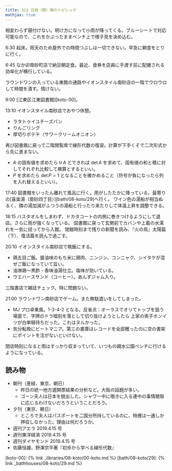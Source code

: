 ```yaml
---
title: 312 日目（雨）雨のトピレック
mathjax: true
---
```


相変わらず寝付けない。明け方になって小雨が降ってくる。ブルーシートで対応可能なので、これをかぶったままベンチ上で様子見を決め込む。

6:30 起床。雨天のため屋外での時間つぶしは一切できない。早急に朝食をとりに行く。

6:45 なか卯南砂町店で納豆朝定食。最近、食券を店員に手渡す前に配膳される効率化が横行している。

ラウンドワンの入っている東館の通路やイオンスタイル南砂店の一階でウロウロして時間を潰す。情けない。

9:00 [江東区江東図書館][koto-00]。

13:10 イオンスタイル南砂店でおやつ休憩。

* ラタトゥイユチーズパン
* りんごリング
* 厚切りポテチ（サワークリームオニオン）

再び図書館に戻って二階閲覧席で線形代数の復習。計算が下手くそで二次形式から先に進まない。

* $A$ の固有値を求めたら ${\operatorname{tr}A}$ とできれば $\det{A}$ を求めて、固有値の和と積に対してそれぞれ比較して検算とするといい。
* $P$ を求めたら $\det{P} = 1$ となることを確かめること（符号が負になったら列を入れ替えるといい）。

17:40 図書館をいったん離れて風呂に行く。雨がしたたかに降っている。最寄りの[喜楽湯（南砂四丁目）][bath/08-koto/29]へ行く。
ワイン色の湯船が相当ぬるく、隣の湯加減がふつうの湯船と行ったり来たりして体温上昇を調整できる。

18:15 バスタオルをしまわず、ドカタコートの内側に巻きつけるようにして退店。さらに雨が強くなっている。
図書館に戻って玄関前でカバンや上着の水濡れを一気に拭ってから入館。
閉館時刻まで残りの新聞を読み、『火の鳥』太陽篇（下）、復活篇を読んで過ごす。

20:10 イオンスタイル南砂店で晩飯にする。

* 鶏五目ご飯。醤油味のもち米に鶏肉、ニンジン、コンニャク、シイタケが混ぜご飯になっていて旨い。
* 油淋鶏～黒酢・香味油湯仕立。塩味が効いている。
* ウエハースサンド（コーヒー）。あんずジャム入り。

三階書店で雑誌チェック。特に問題ない。

21:00 ラウンドワン南砂店でゲーム。また無駄遣いをしてしまった。

* MJ プロ卓東風。1-3-4-2 となる。反省点：オーラスでオリてトップを狙う場面で、字牌のドラ暗刻を落として切り抜けようとしたら
 上家の索子ホンイツが白単騎待ちだった。これはヌルかった。
* 気分転換にビートマニア。第三の書庫はレコードを全部穫ったのに空の書架にポイントを注がないといけない。

閉店時刻になると雨はすっかり収まっていて、いつもの親水公園ベンチに行けるようになっている。

## 読み物

* 朝刊（産経、東京、朝日）
  * 昨日の統一地方選開票結果の分析など。大阪の話題が多い。
  * ゴーン夫人は日本を脱出した。シャワー中に覗きに入る連中の事情聴取に応じるわけないだろうということだろう。
* 夕刊（東京、朝日）
  * ところで夫人はパスポートを二国分所持しているのに、特捜は一通しか押収しなかった。理由は何だろうか。
* 週刊アエラ 2019.4.15 号
* 週刊東洋経済 2019.4.15 号
* 週刊ダイヤモンド 2019.4.15 号
* 佐藤恒雄、野澤宗平著『初歩から学べる線形代数』

[koto-00]: {% link _libraries/08-koto/00-koto.md %}
[bath/08-koto/29]: {% link _bathhouses/08-koto/29.md %}
